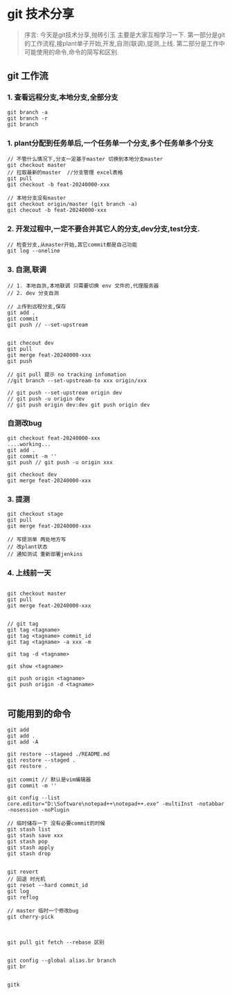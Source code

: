 # git 技术分享

> 序言: 今天是git技术分享,抛砖引玉 主要是大家互相学习一下.
第一部分是git的工作流程,接plant单子开始,开发,自测(联调),提测,上线.
第二部分是工作中可能使用的命令,命令的简写和区别.



## git 工作流

### 1. 查看远程分支,本地分支,全部分支
```shell
git branch -a
git branch -r
git branch

```

### 1. plant分配到任务单后,一个任务单一个分支,多个任务单多个分支

```shell
// 不管什么情况下,分支一定基于master 切换到本地分支master
git checkout master
// 拉取最新的master  //分支管理 excel表格
git pull
git checkout -b feat-20240000-xxx

// 本地分支没有master
git checkout origin/master (git branch -a)
git checout -b feat-20240000-xxx
```

### 2. 开发过程中,一定不要合并其它人的分支,dev分支,test分支.

```shell
// 检查分支,从master开始,其它commit都是自己功能
git log --oneline
```

### 3. 自测,联调
```shell
// 1. 本地自测,本地联调 只需要切换 env 文件的,代理服务器
// 2. dev 分支自测

// 上传到远程分支,保存
git add .
git commit
git push // --set-upstream


git checout dev
git pull
git merge feat-20240000-xxx
git push 

// git pull 提示 no tracking infomation
//git branch --set-upstream-to xxx origin/xxx

// git push --set-upstream origin dev
// git push -u origin dev
// git push origin dev:dev git push origin dev
```

### 自测改bug

```shell
git checkout feat-20240000-xxx
....working...
git add .
git commit -m ''
git push // git push -u origin xxx

git checkout dev
git merge feat-20240000-xxx

```

### 3. 提测

```shell
git checkout stage
git pull
git merge feat-20240000-xxx

// 写提测单 两处地方写
// 改plant状态
// 通知测试 重新部署jenkins

```

### 4. 上线前一天

```shell

git checkout master 
git pull
git merge feat-20240000-xxx


// git tag
git tag <tagname>
git tag <tagname> commit_id 
git tag <tagname> -a xxx -m 

git tag -d <tagname>

git show <tagname>

git push origin <tagname>
git push origin -d <tagname>


```







## 可能用到的命令

```shell
git add 
git add .
git add -A

git restore --stageed ./README.md
git restore --staged .
git restore .

git commit // 默认是vim编辑器
git commit -m ''

git config --list
core.editor="D:\Software\notepad++\notepad++.exe" -multiInst -notabbar -nosession -noPlugin

// 临时储存一下 没有必要commit的时候
git stash list
git stash save xxx
git stash pop
git stash apply 
git stash drop


git revert
// 回退 时光机
git reset --hard commit_id
git log
git reflog

// master 临时一个修改bug
git cherry-pick 



git pull git fetch --rebase 区别


git config --global alias.br branch
git br


gitk
```